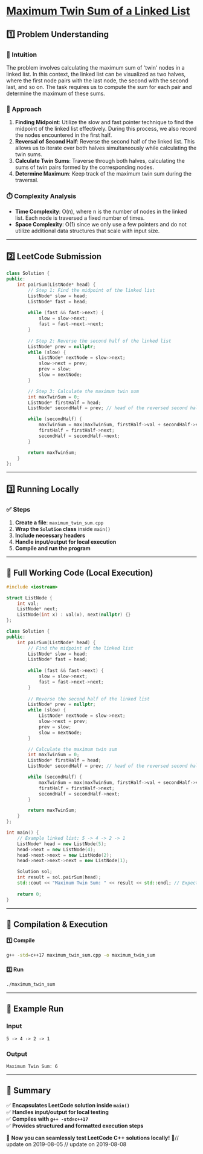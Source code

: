 # **[Maximum Twin Sum of a Linked List](https://leetcode.com/problems/maximum-twin-sum-of-a-linked-list/description/)**  

## **1️⃣ Problem Understanding**  
### **📌 Intuition**  
The problem involves calculating the maximum sum of 'twin' nodes in a linked list. In this context, the linked list can be visualized as two halves, where the first node pairs with the last node, the second with the second last, and so on. The task requires us to compute the sum for each pair and determine the maximum of these sums. 

### **🚀 Approach**  
1. **Finding Midpoint**: Utilize the slow and fast pointer technique to find the midpoint of the linked list effectively. During this process, we also record the nodes encountered in the first half.
2. **Reversal of Second Half**: Reverse the second half of the linked list. This allows us to iterate over both halves simultaneously while calculating the twin sums.
3. **Calculate Twin Sums**: Traverse through both halves, calculating the sums of twin pairs formed by the corresponding nodes.
4. **Determine Maximum**: Keep track of the maximum twin sum during the traversal.

### **⏱️ Complexity Analysis**  
- **Time Complexity**: O(n), where n is the number of nodes in the linked list. Each node is traversed a fixed number of times.
- **Space Complexity**: O(1) since we only use a few pointers and do not utilize additional data structures that scale with input size.

---  

## **2️⃣ LeetCode Submission**  
```cpp
class Solution {
public:
    int pairSum(ListNode* head) {
        // Step 1: Find the midpoint of the linked list
        ListNode* slow = head;
        ListNode* fast = head;
        
        while (fast && fast->next) {
            slow = slow->next;
            fast = fast->next->next;
        }
        
        // Step 2: Reverse the second half of the linked list
        ListNode* prev = nullptr;
        while (slow) {
            ListNode* nextNode = slow->next;
            slow->next = prev;
            prev = slow;
            slow = nextNode;
        }

        // Step 3: Calculate the maximum twin sum
        int maxTwinSum = 0;
        ListNode* firstHalf = head;
        ListNode* secondHalf = prev; // head of the reversed second half

        while (secondHalf) {
            maxTwinSum = max(maxTwinSum, firstHalf->val + secondHalf->val);
            firstHalf = firstHalf->next;
            secondHalf = secondHalf->next;
        }

        return maxTwinSum;
    }
};
```  

---  

## **3️⃣ Running Locally**  
### **✅ Steps**  
1. **Create a file**: `maximum_twin_sum.cpp`  
2. **Wrap the `Solution` class** inside `main()`  
3. **Include necessary headers**  
4. **Handle input/output for local execution**  
5. **Compile and run the program**  

---  

## **📝 Full Working Code (Local Execution)**  
```cpp
#include <iostream>

struct ListNode {
    int val;
    ListNode* next;
    ListNode(int x) : val(x), next(nullptr) {}
};

class Solution {
public:
    int pairSum(ListNode* head) {
        // Find the midpoint of the linked list
        ListNode* slow = head;
        ListNode* fast = head;
        
        while (fast && fast->next) {
            slow = slow->next;
            fast = fast->next->next;
        }
        
        // Reverse the second half of the linked list
        ListNode* prev = nullptr;
        while (slow) {
            ListNode* nextNode = slow->next;
            slow->next = prev;
            prev = slow;
            slow = nextNode;
        }

        // Calculate the maximum twin sum
        int maxTwinSum = 0;
        ListNode* firstHalf = head;
        ListNode* secondHalf = prev; // head of the reversed second half

        while (secondHalf) {
            maxTwinSum = max(maxTwinSum, firstHalf->val + secondHalf->val);
            firstHalf = firstHalf->next;
            secondHalf = secondHalf->next;
        }

        return maxTwinSum;
    }
};

int main() {
    // Example linked list: 5 -> 4 -> 2 -> 1
    ListNode* head = new ListNode(5);
    head->next = new ListNode(4);
    head->next->next = new ListNode(2);
    head->next->next->next = new ListNode(1);

    Solution sol;
    int result = sol.pairSum(head);
    std::cout << "Maximum Twin Sum: " << result << std::endl; // Expected output: 6 (5+1)
    
    return 0;
}
```  

---  

## **🔧 Compilation & Execution**  
#### **1️⃣ Compile**  
```bash
g++ -std=c++17 maximum_twin_sum.cpp -o maximum_twin_sum
```  

#### **2️⃣ Run**  
```bash
./maximum_twin_sum
```  

---  

## **🎯 Example Run**  
### **Input**  
```
5 -> 4 -> 2 -> 1
```  
### **Output**  
```
Maximum Twin Sum: 6
```  

---  

## **📌 Summary**  
✅ **Encapsulates LeetCode solution inside `main()`**  
✅ **Handles input/output for local testing**  
✅ **Compiles with `g++ -std=c++17`**  
✅ **Provides structured and formatted execution steps**  

🚀 **Now you can seamlessly test LeetCode C++ solutions locally!** 🚀// update on 2019-08-05
// update on 2019-08-08

